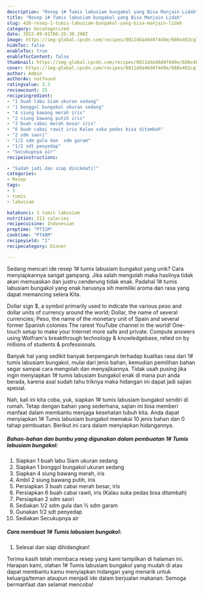 ```yaml
---
description: "Resep 1# Tumis labusiam bungakol yang Bisa Manjain Lidah"
title: "Resep 1# Tumis labusiam bungakol yang Bisa Manjain Lidah"
slug: 426-resep-1-tumis-labusiam-bungakol-yang-bisa-manjain-lidah
category: Uncategorized
date: 2022-09-01T06:25:30.298Z
image: https://img-global.cpcdn.com/recipes/0011dda46d4f449e/680x482cq70/1-tumis-labusiam-bungakol-foto-resep-utama.jpg
hideToc: false
enableToc: true
enableTocContent: false
thumbnail: https://img-global.cpcdn.com/recipes/0011dda46d4f449e/680x482cq70/1-tumis-labusiam-bungakol-foto-resep-utama.jpg
cover: https://img-global.cpcdn.com/recipes/0011dda46d4f449e/680x482cq70/1-tumis-labusiam-bungakol-foto-resep-utama.jpg
author: Admin
authorAv: notfound
ratingvalue: 3.3
reviewcount: 25
recipeingredient:
- "1 buah labu Siam ukuran sedang"
- "1 bonggol bungakol ukuran sedang"
- "4 siung bawang merah iris"
- "2 siung bawang putih iris"
- "3 buah cabai merah besar iris"
- "6 buah cabai rawit iris Kalau suka pedas bisa ditambah"
- "2 sdm saori"
- "1/2 sdm gula dan  sdm garam"
- "1/2 sdt penyedap"
- "Secukupnya air"
recipeinstructions:

- "Sudah jadi dan siap dinikmati!"
categories:
- Resep
tags:
- 1
- tumis
- labusiam

katakunci: 1 tumis labusiam 
nutrition: 213 calories
recipecuisine: Indonesian
preptime: "PT31M"
cooktime: "PT48M"
recipeyield: "1"
recipecategory: Dinner

---
```





Sedang mencari ide resep 1# tumis labusiam bungakol yang unik? Cara menyiapkannya sangat gampang. Jika salah mengolah maka hasilnya tidak akan memuaskan dan justru cenderung tidak enak. Padahal 1# tumis labusiam bungakol yang enak harusnya sih memiliki aroma dan rasa yang dapat memancing selera Kita.





Dollar sign $, a symbol primarily used to indicate the various peso and dollar units of currency around the world; Dollar, the name of several currencies; Peso, the name of the monetary unit of Spain and several former Spanish colonies The rarest YouTube channel in the world! One-touch setup to make your Internet more safe and private. Compute answers using Wolfram&#39;s breakthrough technology &amp; knowledgebase, relied on by millions of students &amp; professionals.

Banyak hal yang sedikit banyak berpengaruh terhadap kualitas rasa dari 1# tumis labusiam bungakol, mulai dari jenis bahan, kemudian pemilihan bahan segar sampai cara mengolah dan menyajikannya. Tidak usah pusing jika ingin menyiapkan 1# tumis labusiam bungakol enak di mana pun anda berada, karena asal sudah tahu triknya maka hidangan ini dapat jadi sajian spesial.






Nah, kali ini kita coba, yuk, siapkan 1# tumis labusiam bungakol sendiri di rumah. Tetap dengan bahan yang sederhana, sajian ini bisa memberi manfaat dalam membantu menjaga kesehatan tubuh kita. Anda dapat menyiapkan 1# Tumis labusiam bungakol memakai 10 jenis bahan dan 0 tahap pembuatan. Berikut ini cara dalam menyiapkan hidangannya.

<!--inarticleads1-->

##### Bahan-bahan dan bumbu yang digunakan dalam pembuatan 1# Tumis labusiam bungakol:

1. Siapkan 1 buah labu Siam ukuran sedang
1. Siapkan 1 bonggol bungakol ukuran sedang
1. Siapkan 4 siung bawang merah, iris
1. Ambil 2 siung bawang putih, iris
1. Persiapkan 3 buah cabai merah besar, iris
1. Persiapkan 6 buah cabai rawit, iris (Kalau suka pedas bisa ditambah)
1. Persiapkan 2 sdm saori
1. Sediakan 1/2 sdm gula dan ½ sdm garam
1. Gunakan 1/2 sdt penyedap
1. Sediakan Secukupnya air




<!--inarticleads2-->

##### Cara membuat 1# Tumis labusiam bungakol:


1. Selesai dan siap dihidangkan!



Terima kasih telah membaca resep yang kami tampilkan di halaman ini. Harapan kami, olahan 1# Tumis labusiam bungakol yang mudah di atas dapat membantu kamu menyiapkan hidangan yang menarik untuk keluarga/teman ataupun menjadi ide dalam berjualan makanan. Semoga bermanfaat dan selamat mencoba!

